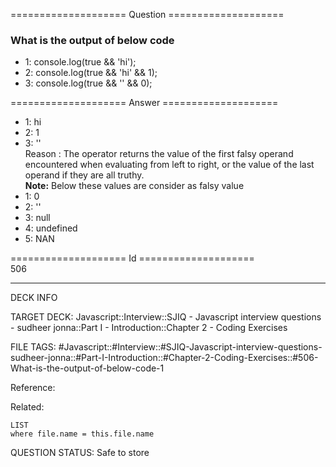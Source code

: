==================== Question ====================  

### What is the output of below code

- 1: console.log(true && 'hi');
- 2: console.log(true && 'hi' && 1);
- 3: console.log(true && '' && 0);  

==================== Answer ====================  

- 1: hi
- 2: 1
- 3: ''  
  Reason : The operator returns the value of the first falsy operand encountered
  when evaluating from left to right, or the value of the last operand if they
  are all truthy.  
  **Note:** Below these values are consider as falsy value
- 1: 0
- 2: ''
- 3: null
- 4: undefined
- 5: NAN

==================== Id ====================  
506
<!--ID: 1707879802178-->

---

DECK INFO

TARGET DECK: Javascript::Interview::SJIQ - Javascript interview questions - sudheer jonna::Part I - Introduction::Chapter 2 - Coding Exercises

FILE TAGS: #Javascript::#Interview::#SJIQ-Javascript-interview-questions-sudheer-jonna::#Part-I-Introduction::#Chapter-2-Coding-Exercises::#506-What-is-the-output-of-below-code-1

Reference:

Related:

```dataview
LIST
where file.name = this.file.name
```
QUESTION STATUS: Safe to store
